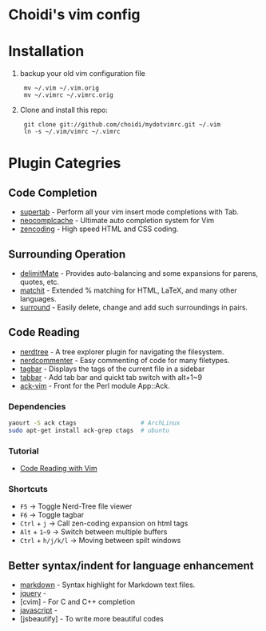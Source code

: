 Choidi's vim config
==================


# Installation
1. backup your old vim configuration file

        mv ~/.vim ~/.vim.orig
        mv ~/.vimrc ~/.vimrc.orig

2. Clone and install this repo:

        git clone git://github.com/choidi/mydotvimrc.git ~/.vim
        ln -s ~/.vim/vimrc ~/.vimrc 

# Plugin Categries

## Code Completion

* [supertab](http://github.com/ervandew/supertab) -  Perform all your vim insert mode completions with Tab.
* [neocomplcache](http://github.com/Shougo/neocomplcache) - Ultimate auto completion system for Vim 
* [zencoding](http://github.com/mattn/zencoding-vim) - High speed HTML and CSS coding.

## Surrounding Operation

* [delimitMate](http://github.com/Raimondi/delimitMate) - Provides auto-balancing and some expansions for parens, quotes, etc.
* [matchit](http://github.com/tsaleh/vim-matchit) - Extended % matching for HTML, LaTeX, and many other languages.
* [surround](http://github.com/tpope/vim-surround) - Easily delete, change and add such surroundings in pairs.

## Code Reading

* [nerdtree](http://github.com/scrooloose/nerdtree) - A tree explorer plugin for navigating the filesystem.
* [nerdcommenter](http://github.com/scrooloose/nerdcommenter) - Easy commenting of code for many filetypes. 
* [tagbar](http://github.com/majutsushi/tagbar) - Displays the tags of the current file in a sidebar
* [tabbar](http://github.com/vim-scripts/TabBar) -  Add tab bar and quickt tab switch with alt+1~9
* [ack-vim](http://github.com/mileszs/ack.vim) - Front for the Perl module App::Ack.

### Dependencies

```bash
yaourt -S ack ctags                  # ArchLinux
sudo apt-get install ack-grep ctags  # ubuntu
```

### Tutorial

* [Code Reading with Vim](http://lovemaple.info/blog/2011/12/effective-vim-part1-code-reading-with-vim/)

### Shortcuts

* `F5` -> Toggle Nerd-Tree file viewer
* `F6` -> Toggle tagbar
* `Ctrl` + `j` -> Call zen-coding expansion on html tags
* `Alt` + `1~9` -> Switch between multiple buffers
* `Ctrl` + `h/j/k/l` -> Moving between spilt windows

## Better syntax/indent for language enhancement 

* [markdown](http://github.com/tpope/vim-markdown) -  Syntax highlight for Markdown text files.
* [jquery](http://github.com/nono/jquery.vim) - 
* [cvim] - For C and C++ completion
* [javascript](http://github.com/pangloss/vim-javascript) - 
* [jsbeautify] - To write more beautiful codes





